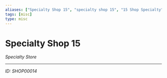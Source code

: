 ```yaml
---
aliases: ["Specialty Shop 15", "specialty shop 15", "15 Shop Specialty"]
tags: [misc]
type: misc
---
```


# Specialty Shop 15

*Specialty Store*

---
*ID: SHOP00014*